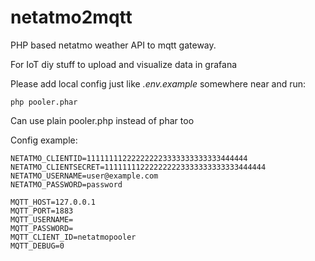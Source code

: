 # netatmo2mqtt

PHP based netatmo weather API to mqtt gateway.

For IoT diy stuff to upload and visualize data in grafana

Please add local config just like _.env.example_ somewhere near and run:
 
 `php pooler.phar`

Can use plain pooler.php instead of phar too

Config example:

```
NETATMO_CLIENTID=111111112222222223333333333333444444
NETATMO_CLIENTSECRET=111111112222222223333333333333444444
NETATMO_USERNAME=user@example.com
NETATMO_PASSWORD=password

MQTT_HOST=127.0.0.1
MQTT_PORT=1883
MQTT_USERNAME=
MQTT_PASSWORD=
MQTT_CLIENT_ID=netatmopooler
MQTT_DEBUG=0
```
